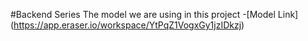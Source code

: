 #Backend Series
The model we are using in this project
-[Model Link] (https://app.eraser.io/workspace/YtPqZ1VogxGy1jzIDkzj)
